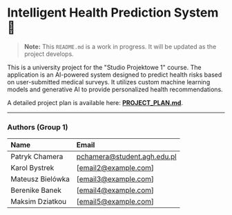 # Intelligent Health Prediction System 🚧

> **Note:** This `README.md` is a work in progress. It will be updated as the project develops.

This is a university project for the "Studio Projektowe 1" course. The application is an AI-powered system designed to predict health risks based on user-submitted medical surveys. It utilizes custom machine learning models and generative AI to provide personalized health recommendations.

A detailed project plan is available here: [**PROJECT_PLAN.md**](docs/PROJECT_PLAN.md).

---

### Authors (Group 1)

| Name              | Email                         |
| :---------------- | :---------------------------- |
| Patryk Chamera    | pchamera@student.agh.edu.pl   |
| Karol Bystrek     | [email2@example.com]          |
| Mateusz Bielówka  | [email3@example.com]          |
| Berenike Banek    | [email4@example.com]          |
| Maksim Dziatkou   | [email5@example.com]          |
